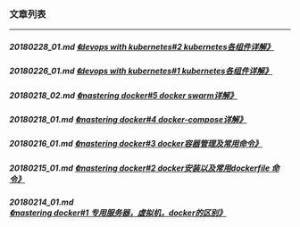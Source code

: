### 文章列表
---
##### 20180228_01.md [《devops with kubernetes#2 kubernetes各组件详解》](20180228_01.md)
##### 20180226_01.md [《devops with kubernetes#1 kubernetes各组件详解》](20180226_01.md)
##### 20180218_02.md [《mastering docker#5 docker swarm详解》](20180218_02.md)
##### 20180218_01.md [《mastering docker#4 docker-compose详解》](20180218_01.md)
##### 20180216_01.md [《mastering docker#3 docker容器管理及常用命令》](20180216_01.md)
##### 20180215_01.md [《mastering docker#2 docker安装以及常用dockerfile 命令》](20180215_01.md)
##### 20180214_01.md [《mastering docker#1 专用服务器，虚拟机，docker的区别》](20180214_01.md)
